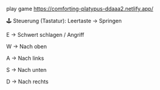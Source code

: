 play game
https://comforting-platypus-ddaaa2.netlify.app/

🕹️ Steuerung (Tastatur):
Leertaste → Springen

E → Schwert schlagen / Angriff

W → Nach oben

A → Nach links

S → Nach unten

D → Nach rechts

